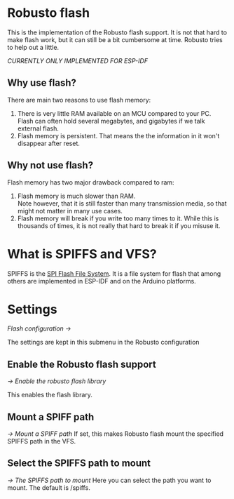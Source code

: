 # Robusto flash
This is the implementation of the Robusto flash support. 
It is not that hard to make flash work, but it can still be a bit cumbersome at time. Robusto tries to help out a little.

_CURRENTLY ONLY IMPLEMENTED FOR ESP-IDF_

## Why use flash?

There are main two reasons to use flash memory:
1. There is very little RAM available on an MCU compared to your PC.<br/>
 Flash can often hold several megabytes, and gigabytes if we talk external flash.
2. Flash memory is persistent. That means the the information in it won't disappear after reset. 

## Why not use flash?
Flash memory has two major drawback compared to ram:
1. Flash memory is much slower than RAM. <br/>
Note however, that it is still faster than many transmission media, so that might not matter in many use cases.
2. Flash memory will break if you write too many times to it. 
While this is thousands of times, it is not really that hard to break it if you misuse it. 

# What is SPIFFS and VFS?

SPIFFS is the [SPI Flash File System](https://github.com/pellepl/spiffs?tab=readme-ov-file#spiffs-spi-flash-file-system). 
It is a file system for flash that among others are implemented in ESP-IDF and on the Arduino platforms. 

# Settings
_Flash configuration ->_

The settings are kept in this submenu in the Robusto configuration
## Enable the Robusto flash support
_-> Enable the robusto flash library_

This enables the flash library.
## Mount a SPIFF path
_-> Mount a SPIFF path_
If set, this makes Robusto flash mount the specified SPIFFS path in the VFS.
## Select the SPIFFS path to mount
_-> The SPIFFS path to mount_
Here you can select the path you want to mount. The default is /spiffs.
